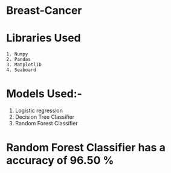 # Breast-Cancer

# Libraries Used 
    1. Numpy
    2. Pandas
    3. Matplotlib
    4. Seaboard
    
# Models Used:-
   1. Logistic regression
   2. Decision Tree Classifier
   3. Random Forest Classifier

# Random Forest Classifier has a accuracy of 96.50 %
